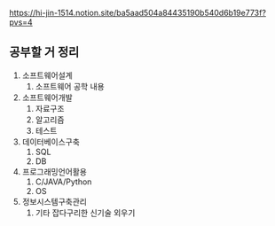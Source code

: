 https://hi-jin-1514.notion.site/ba5aad504a84435190b540d6b19e773f?pvs=4

## 공부할 거 정리

1. 소프트웨어설계  
	1. 소프트웨어 공학 내용
2. 소프트웨어개발  
	1. 자료구조
	2. 알고리즘
	3. 테스트
3. 데이터베이스구축  
	1. SQL
	2. DB
4. 프로그래밍언어활용
	1. C/JAVA/Python
	2. OS
5. 정보시스템구축관리
	1. 기타 잡다구리한 신기술 외우기

